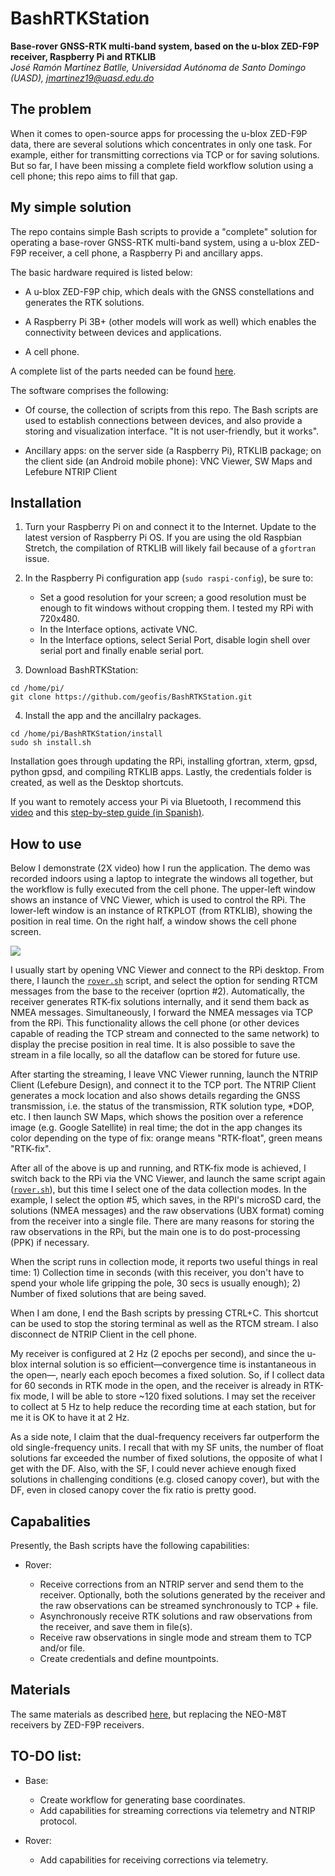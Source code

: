 # BashRTKStation

**Base-rover GNSS-RTK multi-band system, based on the u-blox ZED-F9P receiver, Raspberry Pi and RTKLIB** <br>
*José Ramón Martínez Batlle, Universidad Autónoma de Santo Domingo (UASD), jmartinez19@uasd.edu.do*


## The problem

When it comes to open-source apps for processing the u-blox ZED-F9P data, there are several solutions which concentrates in only one task. For example, either for transmitting corrections via TCP or for saving solutions. But so far, I have been missing a complete field workflow solution using a cell phone; this repo aims to fill that gap.

## My simple solution

The repo contains simple Bash scripts to provide a "complete" solution for operating a base-rover GNSS-RTK multi-band system, using a u-blox ZED-F9P receiver, a cell phone, a Raspberry Pi and ancillary apps.

The basic hardware required is listed below:

- A u-blox ZED-F9P chip, which deals with the GNSS constellations and generates the RTK solutions.

- A Raspberry Pi 3B+ (other models will work as well) which enables the connectivity between devices and applications.

- A cell phone.

A complete list of the parts needed can be found [here](https://github.com/geofis/TouchRTKStation).

The software comprises the following:

- Of course, the collection of scripts from this repo. The Bash scripts are used to establish connections between devices, and also provide a storing and visualization interface. "It is not user-friendly, but it works".

- Ancillary apps: on the server side (a Raspberry Pi), RTKLIB package; on the client side (an Android mobile phone): VNC Viewer, SW Maps and Lefebure NTRIP Client

## Installation

1. Turn your Raspberry Pi on and connect it to the Internet. Update to the latest version of Raspberry Pi OS. If you are using the old Raspbian Stretch, the compilation of RTKLIB will likely fail because of a `gfortran` issue.

2. In the Raspberry Pi configuration app (`sudo raspi-config`), be sure to:

    - Set a good resolution for your screen; a good resolution must be enough to fit windows without cropping them. I tested my RPi with 720x480.
    - In the Interface options, activate VNC.
    - In the Interface options, select Serial Port, disable login shell over serial port and finally enable serial port.

3. Download BashRTKStation:

```
cd /home/pi/
git clone https://github.com/geofis/BashRTKStation.git
```
4. Install the app and the ancillalry packages.

```
cd /home/pi/BashRTKStation/install
sudo sh install.sh
```

Installation goes through updating the RPi, installing gfortran, xterm, gpsd, python gpsd, and compiling RTKLIB apps. Lastly, the credentials folder is created, as well as the Desktop shortcuts.

If you want to remotely access your Pi via Bluetooth, I recommend this [video](https://www.youtube.com/watch?v=zumnEOAk9aI) and this [step-by-step guide (in Spanish)](https://github.com/geofis/TouchRTKStation/blob/master/install/notas_para_configurar_bluetooth_punto_acceso_red).

## How to use

Below I demonstrate (2X video) how I run the application. The demo was recorded indoors using a laptop to integrate the windows all together, but the workflow is fully executed from the cell phone. The upper-left window shows an instance of VNC Viewer, which is used to control the RPi. The lower-left window is an instance of RTKPLOT (from RTKLIB), showing the position in real time. On the right half, a window shows the cell phone screen.

![](img/showcase.gif)

I usually start by opening VNC Viewer and connect to the RPi desktop. From there, I launch the [`rover.sh`](rover.sh) script, and select the option for sending RTCM messages from the base to the receiver (oprtion #2). Automatically, the receiver generates RTK-fix solutions internally, and it send them back as NMEA messages. Simultaneously, I forward the NMEA messages via TCP from the RPi. This functionality allows the cell phone (or other devices capable of reading the TCP stream and connected to the same network) to display the precise position in real time. It is also possible to save the stream in a file locally, so all the dataflow can be stored for future use.

After starting the streaming, I leave VNC Viewer running, launch the NTRIP Client (Lefebure Design), and connect it to the TCP port. The NTRIP Client generates a mock location and also shows details regarding the GNSS transmission, i.e. the status of the transmission, RTK solution type, *DOP, etc. I then launch SW Maps, which shows the position over a reference image (e.g. Google Satellite) in real time; the dot in the app changes its color depending on the type of fix: orange means "RTK-float", green means "RTK-fix".

After all of the above is up and running, and RTK-fix mode is achieved, I switch back to the RPi via the VNC Viewer, and launch the same script again ([`rover.sh`](rover.sh)), but this time I select one of the data collection modes. In the example, I select the option #5, which saves, in the RPI's microSD card, the solutions (NMEA messages) and the raw observations (UBX format) coming from the receiver into a single file. There are many reasons for storing the raw observations in the RPi, but the main one is to do post-processing (PPK) if necessary.

When the script runs in collection mode, it reports two useful things in real time: 1) Collection time in seconds (with this receiver, you don't have to spend your whole life gripping the pole, 30 secs is usually enough); 2) Number of fixed solutions that are being saved.

When I am done, I end the Bash scripts by pressing CTRL+C. This shortcut can be used to stop the storing terminal as well as the RTCM stream. I also disconnect de NTRIP Client in the cell phone.

My receiver is configured at 2 Hz (2 epochs per second), and since the u-blox internal solution is so efficient&mdash;convergence time is instantaneous in the open&mdash;, nearly each epoch becomes a fixed solution. So, if I collect data for 60 seconds in RTK mode in the open, and the receiver is already in RTK-fix mode, I will be able to store ~120 fixed solutions. I may set the receiver to collect at 5 Hz to help reduce the recording time at each station, but for me it is OK to have it at 2 Hz.

As a side note, I claim that the dual-frequency receivers far outperform the old single-frequency units. I recall that with my SF units, the number of float solutions far exceeded the number of fixed solutions, the opposite of what I get with the DF. Also, with the SF, I could never achieve enough fixed solutions in challenging conditions (e.g. closed canopy cover), but with the DF, even in closed canopy cover the fix ratio is pretty good.

## Capabalities

Presently, the Bash scripts have the following capabilities:

- Rover:

  - Receive corrections from an NTRIP server and send them to the receiver. Optionally, both the solutions generated by the receiver and the raw observations can be streamed synchronously to TCP + file.
  - Asynchronously receive RTK solutions and raw observations from the receiver, and save them in file(s).
  - Receive raw observations in single mode and stream them to TCP and/or file.
  - Create credentials and define mountpoints.

## Materials

The same materials as described [here](https://github.com/geofis/TouchRTKStation), but replacing the NEO-M8T receivers by ZED-F9P receivers.

## TO-DO list:

- Base:
  - Create workflow for generating base coordinates.
  - Add capabilities for streaming corrections via telemetry and NTRIP protocol.

- Rover:
  - Add capabilities for receiving corrections via telemetry.
